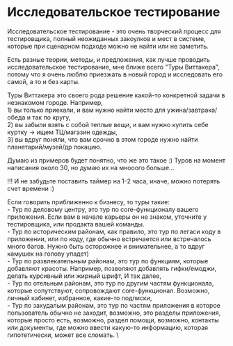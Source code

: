 # Исследовательское тестирование

Исследовательское тестирование - это очень творческий процесс для тестировщика, полный неожиданных закоулков и мест в системе, которые при сценарном подходе можно не найти или не заметить.&#x20;

Есть разные теории, методы, и предложения, как лучше проводить исследовательское тестирование, мне ближе всего "Туры Виттакера", потому что я очень люблю приезжать в новый город и исследовать его самой, а то и без карты.&#x20;

Туры Виттакера это своего рода решение какой-то конкретной задачи в незнакомом городе. Например,\
1\) вы только приехали, и вам нужно найти место для ужина/завтрака/обеда и так по кругу,\
2\) вы забыли взять с собой теплые вещи, и вам нужно купить себе куртку -> ищем ТЦ/магазин одежды,\
3\) вы вдруг поняли, что вам срочно в этом городе нужно найти планетарий/музей/др локацию.

Думаю из примеров будет понятно, что же это такое :) Туров на момент написания около 30, но думаю их на мнооого больше...

!!! И не забудьте поставить таймер на 1-2 часа, иначе, можно потерять счет времени :)&#x20;

Если говорить приближенно к бизнесу, то туры такие:\
\- Тур по деловому центру, это тур по core-функционалу вашего приложения. Если вам в начале карьеры он не знаком, уточните у тестировщика, или продакта вашей команды. \
\- Тур по историческим районам, как правило, это тур по легаси коду в приложении, или по коду, где обычно встречается или встречалось много багов. Нужно быть осторожнее и внимательнее, а то вдруг камушек на голову упадет)\
\- Тур по развлекательным районам, это тур по функциям, которые добавляют красоты. Например, позволяют добавлять гифки/емоджи, делать курсивный или жирный шрифт, И так далее,\
\- Тур по отельным районам, это тур по другим частям функционала, которые сопутствуют, сопровождают core-функционал. Возможно, личный кабинет, избранное, какие-то подписки,\
\- Тур по захудалым районам, это тур по частям приложения в которое пользователь обычно не заходит, возможно, это разделы приложения, которые просто есть, возможно, раздел помощи, возможно, контакты или документы, где можно ввести какую-то информацию, которая гипотетически, может все сломать. \
